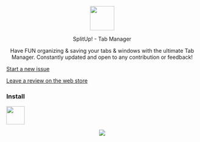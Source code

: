 <p align="center">
  <img width="64" height ="64" src="https://github.com/onaralili/SplitUp/blob/master/SplitLogo.png" />
</p>
<p align="center" >
    SplitUp! - Tab Manager
<p>
<center>Have FUN organizing & saving your tabs & windows with the ultimate Tab Manager.
  Constantly updated and open to any contribution or feedback! </center>

[Start a new issue](https://github.com/onaralili/SplitUp/issues/new)

[Leave a review on the web store](https://chrome.google.com/webstore/detail/splitup-tab-manager/bhoodecbejheonelhikcfahgpgahffmf)

### Install
<a href="https://chrome.google.com/webstore/detail/splitup/bhoodecbejheonelhikcfahgpgahffmf"><img src="https://raw.githubusercontent.com/alrra/browser-logos/master/src/chrome/chrome_128x128.png" width="48" /></a>

<p align="center">
  <img src="https://lh3.googleusercontent.com/G72k9NthXtZ0hjTkuOkKT93gZHv3saKpsewfG8mbixNSM3S9t1KMf1012R3RyuHYZswAjiTv2Q=w640-h400-e365" />
</p>

